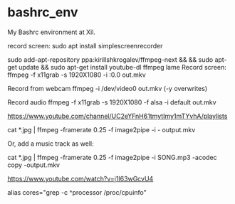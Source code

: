 # bashrc_env
My Bashrc environment at Xil.

record screen:
sudo apt install simplescreenrecorder

sudo add-apt-repository ppa:kirillshkrogalev/ffmpeg-next &&
&& sudo apt-get update &&
sudo apt-get install youtube-dl ffmpeg lame
Record screen:
  ffmpeg -f x11grab -s 1920X1080 -i :0.0 out.mkv

Record from webcam
  ffmpeg -i /dev/video0 out.mkv (-y overwrites) 

Record audio 
  ffmpeg -f x11grab -s 1920X1080  -f alsa -i default out.mkv
  
  https://www.youtube.com/channel/UC2eYFnH61tmytImy1mTYvhA/playlists
  
  cat *.jpg | ffmpeg -framerate 0.25 -f image2pipe -i - output.mkv

Or, add a music track as well:

cat *.jpg | ffmpeg -framerate 0.25 -f image2pipe -i SONG.mp3 -acodec copy -output.mkv 

https://www.youtube.com/watch?v=j1I63wGcvU4

alias cores="grep -c ^processor /proc/cpuinfo"

